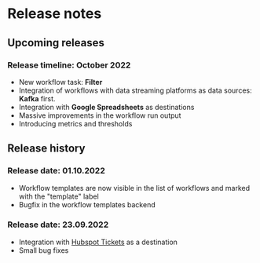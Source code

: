 # Release notes

## Upcoming releases

### Release timeline: October 2022

* New workflow task: **Filter**
* Integration of workflows with data streaming platforms as data sources: **Kafka** first.
* Integration with **Google Spreadsheets** as destinations
* Massive improvements in the workflow run output
* Introducing metrics and thresholds

## Release history

### Release date: 01.10.2022

* Workflow templates are now visible in the list of workflows and marked with the "template" label
* Bugfix in the workflow templates backend

### Release date: 23.09.2022

* Integration with [Hubspot Tickets](../destinations/connecting-a-hubspot.md) as a destination
* Small bug fixes



